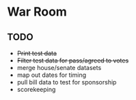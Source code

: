War Room
========






TODO
----

* <del>Print test data</del>
* <del>Filter test data for pass/agreed to votes</del>
* merge house/senate datasets
* map out dates for timing
* pull bill data to test for sponsorship
* scorekeeping
